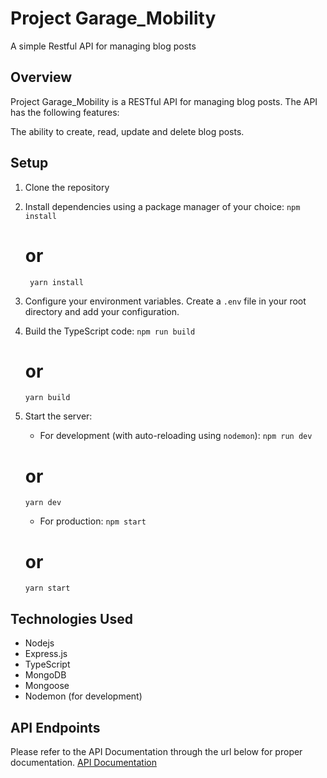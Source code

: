 # Project Garage_Mobility

A simple Restful API for managing blog posts

## Overview
Project Garage_Mobility is a RESTful API for managing blog posts. The API has the following features:

The ability to create, read, update and delete blog posts.

## Setup

1. Clone the repository

2. Install dependencies using a package manager of your choice:
    `npm install`
    # or 
   ` yarn install`

3. Configure your environment variables. Create a `.env` file in your root directory and add your configuration.

4. Build the TypeScript code:
    `npm run build`
    # or 
    `yarn build`

5. Start the server:
    - For development (with auto-reloading using `nodemon`):
    `npm run dev`
    # or 
    `yarn dev`

    - For production:
    `npm start`
    # or 
    `yarn start`

## Technologies Used
- Nodejs
- Express.js
- TypeScript
- MongoDB
- Mongoose
- Nodemon (for development)

## API Endpoints
Please refer to the API Documentation through the url below for proper documentation.
[API Documentation]()